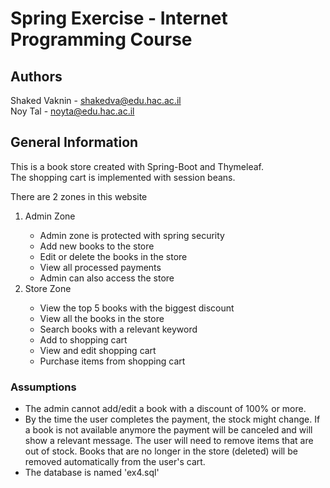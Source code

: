 # Spring Exercise - Internet Programming Course

## Authors

Shaked Vaknin - shakedva@edu.hac.ac.il </br>
Noy Tal - noyta@edu.hac.ac.il

## General Information

This is a book store created with Spring-Boot and Thymeleaf. <br/>
The shopping cart is implemented with session beans. <br/>

There are 2 zones in this website
<ol>
<li>Admin Zone</li>
    <ul>
    <li>Admin zone is protected with spring security</li>
    <li>Add new books to the store</li>
    <li>Edit or delete the books in the store</li>
    <li>View all processed payments</li>
    <li>Admin can also access the store</li>
    </ul>

<li>Store Zone</li>
    <ul>
    <li>View the top 5 books with the biggest discount</li>
    <li>View all the books in the store</li>
    <li>Search books with a relevant keyword</li>
    <li>Add to shopping cart</li>
    <li>View and edit shopping cart</li>
    <li>Purchase items from shopping cart</li>
    </ul>
</ol>

### Assumptions
<ul>
<li>The admin cannot add/edit a book with a discount of 100% or more.</li>
<li>By the time the user completes the payment, the stock might change. If a book is not available anymore
the payment will be canceled and will show a relevant message. 
The user will need to remove items that are out of stock. Books that are no longer in the store (deleted) will be removed
automatically from the user's cart.</li>
<li>The database is named 'ex4.sql'</li>
</ul>

